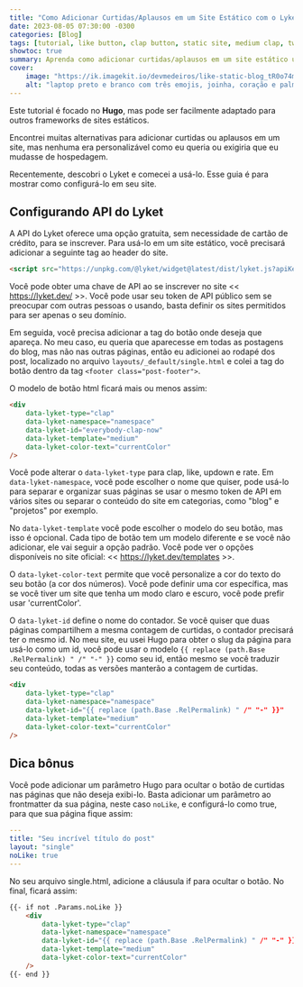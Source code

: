 ```yaml
---
title: "Como Adicionar Curtidas/Aplausos em um Site Estático com o Lyket"
date: 2023-08-05 07:30:00 -0300
categories: [Blog]
tags: [tutorial, like button, clap button, static site, medium clap, twitter heart, lyket, hugo, jekyll]
showtoc: true
summary: Aprenda como adicionar curtidas/aplausos em um site estático usando o Lyket.
cover:
    image: "https://ik.imagekit.io/devmedeiros/like-static-blog_tR0o74mLu.webp?tr=w-700"
    alt: "laptop preto e branco com três emojis, joinha, coração e palmas"
---
```


Este tutorial é focado no **Hugo**, mas pode ser facilmente adaptado para outros frameworks de sites estáticos.

Encontrei muitas alternativas para adicionar curtidas ou aplausos em um site, mas nenhuma era personalizável como eu queria ou exigiria que eu mudasse de hospedagem.

Recentemente, descobri o Lyket e comecei a usá-lo. Esse guia é para mostrar como configurá-lo em seu site.

## Configurando API do Lyket

A API do Lyket oferece uma opção gratuita, sem necessidade de cartão de crédito, para se inscrever. Para usá-lo em um site estático, você precisará adicionar a seguinte tag ao header do site.

```html
<script src="https://unpkg.com/@lyket/widget@latest/dist/lyket.js?apiKey=[SUA-CHAVE-DA-API]"></script>
```

Você pode obter uma chave de API ao se inscrever no site << https://lyket.dev/ >>. Você pode usar seu token de API público sem se preocupar com outras pessoas o usando, basta definir os sites permitidos para ser apenas o seu domínio.

Em seguida, você precisa adicionar a tag do botão onde deseja que apareça. No meu caso, eu queria que aparecesse em todas as postagens do blog, mas não nas outras páginas, então eu adicionei ao rodapé dos post, localizado no arquivo `layouts/_default/single.html` e colei a tag do botão dentro da tag `<footer class="post-footer">`.

O modelo de botão html ficará mais ou menos assim:

```html
<div
    data-lyket-type="clap"
    data-lyket-namespace="namespace"
    data-lyket-id="everybody-clap-now"
    data-lyket-template="medium"
    data-lyket-color-text="currentColor"
/>
```

Você pode alterar o `data-lyket-type` para clap, like, updown e rate. Em `data-lyket-namespace`, você pode escolher o nome que quiser, pode usá-lo para separar e organizar suas páginas se usar o mesmo token de API em vários sites ou separar o conteúdo do site em categorias, como "blog" e "projetos" por exemplo.

No `data-lyket-template` você pode escolher o modelo do seu botão, mas isso é opcional. Cada tipo de botão tem um modelo diferente e se você não adicionar, ele vai seguir a opção padrão. Você pode ver o opções disponíveis no site oficial: << https://lyket.dev/templates >>.

O `data-lyket-color-text` permite que você personalize a cor do texto do seu botão (a cor dos números). Você pode definir uma cor específica, mas se você tiver um site que tenha um modo claro e escuro, você pode prefir usar 'currentColor'.

O `data-lyket-id` define o nome do contador. Se você quiser que duas páginas compartilhem a mesma contagem de curtidas, o contador precisará ter o mesmo id. No meu site, eu usei Hugo para obter o slug da página para usá-lo como um id, você pode usar o modelo `{{ replace (path.Base .RelPermalink) " /" "-" }}` como seu id, então mesmo se você traduzir seu conteúdo, todas as versões manterão a contagem de curtidas.

```html
<div
    data-lyket-type="clap"
    data-lyket-namespace="namespace"
    data-lyket-id="{{ replace (path.Base .RelPermalink) " /" "-" }}"
    data-lyket-template="medium"
    data-lyket-color-text="currentColor"
/>
```

## Dica bônus

Você pode adicionar um parâmetro Hugo para ocultar o botão de curtidas nas páginas que não deseja exibi-lo. Basta adicionar um parâmetro ao frontmatter da sua página, neste caso `noLike`, e configurá-lo como true, para que sua página fique assim:

```yaml
---
title: "Seu incrível título do post"
layout: "single"
noLike: true
---
```

No seu arquivo single.html, adicione a cláusula if para ocultar o botão. No final, ficará assim:

```html
{{- if not .Params.noLike }}
    <div
        data-lyket-type="clap"
        data-lyket-namespace="namespace"
        data-lyket-id="{{ replace (path.Base .RelPermalink) " /" "-" }}"
        data-lyket-template="medium"
        data-lyket-color-text="currentColor"
    />
{{- end }}
```